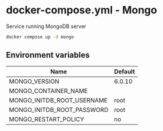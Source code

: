 # docker-compose.yml - Mongo

Service running MongoDB server

```bash
docker compose up -d mongo
```

## Environment variables

| **Name**                   | **Default** |
| -------------------------- | ----------- |
| MONGO_VERSION              | 6.0.10      |
| MONGO_CONTAINER_NAME       |             |
| MONGO_INITDB_ROOT_USERNAME | root        |
| MONGO_INITDB_ROOT_PASSWORD | root        |
| MONGO_RESTART_POLICY       | no          |
